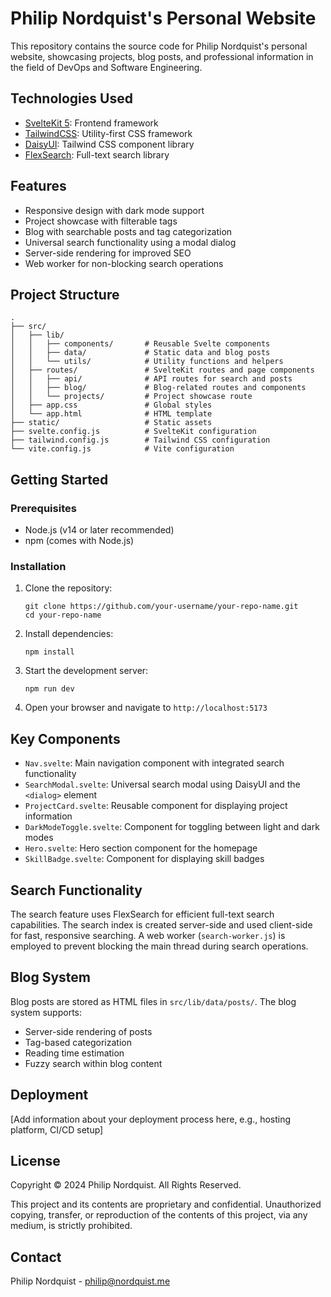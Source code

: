 # Philip Nordquist's Personal Website

This repository contains the source code for Philip Nordquist's personal website, showcasing projects, blog posts, and professional information in the field of DevOps and Software Engineering.

## Technologies Used

- [SvelteKit 5](https://kit.svelte.dev/): Frontend framework
- [TailwindCSS](https://tailwindcss.com/): Utility-first CSS framework
- [DaisyUI](https://daisyui.com/): Tailwind CSS component library
- [FlexSearch](https://github.com/nextapps-de/flexsearch): Full-text search library

## Features

- Responsive design with dark mode support
- Project showcase with filterable tags
- Blog with searchable posts and tag categorization
- Universal search functionality using a modal dialog
- Server-side rendering for improved SEO
- Web worker for non-blocking search operations

## Project Structure

```
.
├── src/
│   ├── lib/
│   │   ├── components/       # Reusable Svelte components
│   │   ├── data/             # Static data and blog posts
│   │   └── utils/            # Utility functions and helpers
│   ├── routes/               # SvelteKit routes and page components
│   │   ├── api/              # API routes for search and posts
│   │   ├── blog/             # Blog-related routes and components
│   │   └── projects/         # Project showcase route
│   ├── app.css               # Global styles
│   └── app.html              # HTML template
├── static/                   # Static assets
├── svelte.config.js          # SvelteKit configuration
├── tailwind.config.js        # Tailwind CSS configuration
└── vite.config.js            # Vite configuration
```

## Getting Started

### Prerequisites

- Node.js (v14 or later recommended)
- npm (comes with Node.js)

### Installation

1. Clone the repository:
   ```
   git clone https://github.com/your-username/your-repo-name.git
   cd your-repo-name
   ```

2. Install dependencies:
   ```
   npm install
   ```

3. Start the development server:
   ```
   npm run dev
   ```

4. Open your browser and navigate to `http://localhost:5173`

## Key Components

- `Nav.svelte`: Main navigation component with integrated search functionality
- `SearchModal.svelte`: Universal search modal using DaisyUI and the `<dialog>` element
- `ProjectCard.svelte`: Reusable component for displaying project information
- `DarkModeToggle.svelte`: Component for toggling between light and dark modes
- `Hero.svelte`: Hero section component for the homepage
- `SkillBadge.svelte`: Component for displaying skill badges

## Search Functionality

The search feature uses FlexSearch for efficient full-text search capabilities. The search index is created server-side and used client-side for fast, responsive searching. A web worker (`search-worker.js`) is employed to prevent blocking the main thread during search operations.

## Blog System

Blog posts are stored as HTML files in `src/lib/data/posts/`. The blog system supports:
- Server-side rendering of posts
- Tag-based categorization
- Reading time estimation
- Fuzzy search within blog content

## Deployment

[Add information about your deployment process here, e.g., hosting platform, CI/CD setup]

## License

Copyright © 2024 Philip Nordquist. All Rights Reserved.

This project and its contents are proprietary and confidential. Unauthorized copying, transfer, or reproduction of the contents of this project, via any medium, is strictly prohibited.

## Contact

Philip Nordquist - philip@nordquist.me

